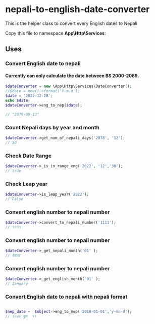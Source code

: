 # nepali-to-english-date-converter
This is the helper class to convert every English  dates to Nepali

Copy this file to namespace **App\Http\Services**: 


## Uses
### Convert English date to nepali
#### Currently can only calculate the date between BS 2000-2089.

```php
$dateConverter = new \App\Http\Services\DateConverter();
//$date = now()->format('Y-m-d');
$date = '2022-12-28';
echo $date;
$dateConverter->eng_to_nep($date);

// "2079-09-13"

```

### Count Nepali days by year and month

```php
$dateConverter->get_num_of_nepali_days('2078', '12');
// 30
```

### Check Date Range

```php
$dateConverter->_is_in_range_eng('2022', '12','30');
// true
```

### Check Leap year

```php
$dateConverter->is_leap_year('2022');
// False
```

### Convert english number to nepali number

```php
$dateConverter->convert_to_nepali_number('1111');
// ११११
```

### Convert english number to nepali number

```php
$dateConverter->_get_nepali_month('01' );
// बैशाख
```

### Convert english number to nepali number

```php
$dateConverter->_get_english_month('01' );
// January
```
### Convert English date to nepali with nepali format

```php

$nep_date =  $object->eng_to_nep('2018-01-01','y-mn-d');
// २०७४ पुस  ११
```
